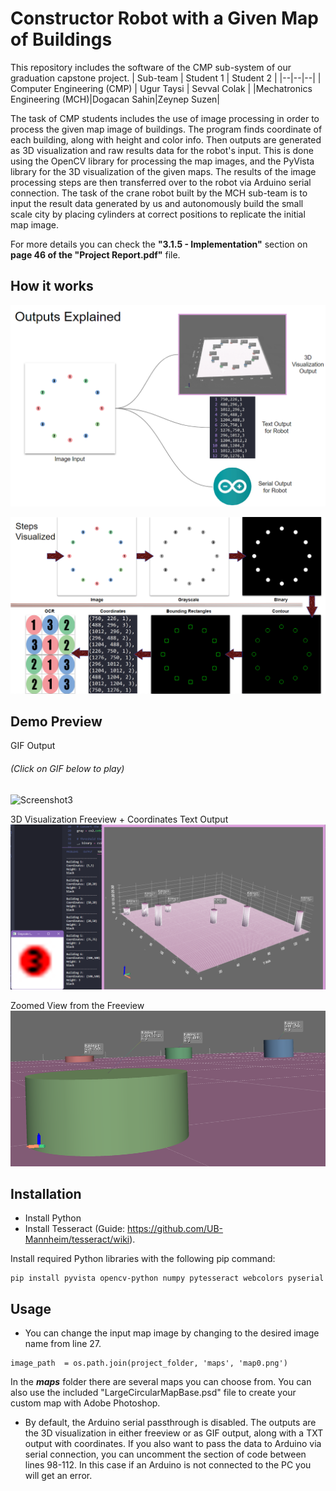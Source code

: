 # Constructor Robot with a Given Map of Buildings

This repository includes the software of the CMP sub-system of our graduation capstone project. 
| Sub-team | Student 1 | Student 2 |
|--|--|--|
| Computer Engineering (CMP) | Ugur Taysi | Sevval Colak  |
|Mechatronics Engineering (MCH)|Dogacan Sahin|Zeynep Suzen|

The task of CMP students includes the use of image processing in order to process the given map image of buildings. The program finds coordinate of each building, along with height and color info. Then outputs are generated as 3D visualization and raw results data for the robot's input. This is done using the OpenCV library for processing the map images, and the PyVista library for the 3D visualization of the given maps. The results of the image processing steps are then transferred over to the robot via Arduino serial connection. 
The task of the crane robot built by the MCH sub-team is to input the result data generated by us and autonomously build the small scale city by placing cylinders at correct positions to replicate the initial map image. 

For more details you can check the **"3.1.5 - Implementation"** section on **page 46 of the "Project Report.pdf"** file. 
## How it works
![Screenshot1](screenshots/documentation1.png)

![Screenshot2](screenshots/documentation2.png)

## Demo Preview
GIF Output
###### *(Click on GIF below to play)*
![Screenshot3](screenshots/demo2.gif)

3D Visualization Freeview + Coordinates Text Output
![Screenshot4](screenshots/demo1.png)

Zoomed View from the Freeview
![Screenshot4](screenshots/demo3.png)


## Installation
- Install Python
- Install Tesseract (Guide: https://github.com/UB-Mannheim/tesseract/wiki). 

Install required Python libraries with the following pip command: 
```
pip install pyvista opencv-python numpy pytesseract webcolors pyserial
```

## Usage
- You can change the input map image by changing to the desired image name from line 27.
```
image_path  = os.path.join(project_folder, 'maps', 'map0.png')
```
In the ***maps*** folder there are several maps you can choose from. You can also use the included "LargeCircularMapBase.psd" file to create your custom map with Adobe Photoshop. 
- By default, the Arduino serial passthrough is disabled. The outputs are the 3D visualization in either freeview or as GIF output, along with a TXT output with coordinates. If you also want to pass the data to Arduino via serial connection, you can uncomment the section of code between lines 98-112. In this case if an Arduino is not connected to the PC you will get an error. 